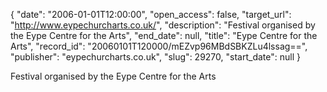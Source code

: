 {
  "date": "2006-01-01T12:00:00", 
  "open_access": false, 
  "target_url": "http://www.eypechurcharts.co.uk/", 
  "description": "Festival organised by the  Eype Centre for the Arts", 
  "end_date": null, 
  "title": "Eype Centre for the Arts", 
  "record_id": "20060101T120000/mEZvp96MBdSBKZLu4lssag==", 
  "publisher": "eypechurcharts.co.uk", 
  "slug": 29270, 
  "start_date": null
}

Festival organised by the  Eype Centre for the Arts